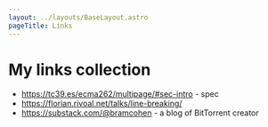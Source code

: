 ```yaml
---
layout: ../layouts/BaseLayout.astro
pageTitle: Links
---
```


# My links collection

- https://tc39.es/ecma262/multipage/#sec-intro - spec
- https://florian.rivoal.net/talks/line-breaking/
- https://substack.com/@bramcohen - a blog of BitTorrent creator